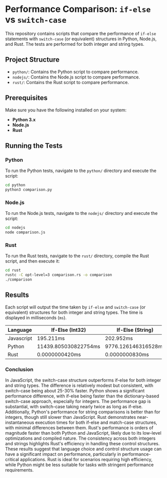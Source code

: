 # Performance Comparison: `if-else` vs `switch-case`

This repository contains scripts that compare the performance of `if-else` statements with `switch-case` (or equivalent) structures in Python, Node.js, and Rust. The tests are performed for both integer and string types.

## Project Structure

- `python/`: Contains the Python script to compare performance.
- `nodejs/`: Contains the Node.js script to compare performance.
- `rust/`: Contains the Rust script to compare performance.

## Prerequisites

Make sure you have the following installed on your system:

- **Python 3.x**
- **Node.js**
- **Rust**

## Running the Tests

### Python

To run the Python tests, navigate to the `python/` directory and execute the script:

```bash
cd python
python3 comparison.py
```

### Node.js

To run the Node.js tests, navigate to the `nodejs/` directory and execute the script:

```bash
cd nodejs
node comparison.js
```

### Rust

To run the Rust tests, navigate to the `rust/` directory, compile the Rust script, and then execute it:

```bash
cd rust
rustc -C opt-level=3 comparison.rs -o comparison
./comparison
```

## Results

Each script will output the time taken by `if-else` and `switch-case` (or equivalent) structures for both integer and string types. The time is displayed in milliseconds (`ms`).

| Language   | If-Else (Int32)      | If-Else (String)    | switch-case (Int32)  | switch-case (String) |
| ---------- | -------------------- | ------------------- | -------------------- | -------------------- |
| Javascript | 195.211ms            | 202.952ms           | 145.006ms            | 145.954ms            |
| Python     | 11439.805030822754ms | 9776.126146316528ms | 18692.083835601807ms | 18676.21684074402ms  |
| Rust       | 0.0000000420ms       | 0.0000000830ms      | 0.0000000410ms       | 0.0000000410ms       |

### Conclusion

In JavaScript, the switch-case structure outperforms if-else for both integer and string types. The difference is relatively modest but consistent, with switch-case being about 25-30% faster. Python shows a significant performance difference, with if-else being faster than the dictionary-based switch-case approach, especially for integers. The performance gap is substantial, with switch-case taking nearly twice as long as if-else. Additionally, Python's performance for string comparisons is better than for integers, though still slower than JavaScript. Rust demonstrates near-instantaneous execution times for both if-else and match-case structures, with minimal differences between them. Rust's performance is orders of magnitude faster than both Python and JavaScript, likely due to its low-level optimizations and compiled nature. The consistency across both integers and strings highlights Rust's efficiency in handling these control structures. These results suggest that language choice and control structure usage can have a significant impact on performance, particularly in performance-critical applications. Rust is ideal for scenarios requiring high efficiency, while Python might be less suitable for tasks with stringent performance requirements.
